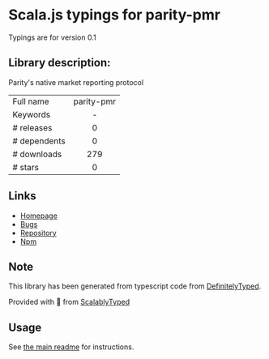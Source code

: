 
# Scala.js typings for parity-pmr

Typings are for version 0.1

## Library description:
Parity's native market reporting protocol

|                    |                 |
| ------------------ | :-------------: |
| Full name          | parity-pmr |
| Keywords           | - |
| # releases         | 0 |
| # dependents       | 0 |
| # downloads        | 279 |
| # stars            | 0 |

## Links
- [Homepage](https://github.com/paritytrading/node-parity-pmr#readme)
- [Bugs](https://github.com/paritytrading/node-parity-pmr/issues)
- [Repository](https://github.com/paritytrading/node-parity-pmr)
- [Npm](https://www.npmjs.com/package/parity-pmr)
    


## Note
This library has been generated from typescript code from [DefinitelyTyped](https://definitelytyped.org).

Provided with :purple_heart: from [ScalablyTyped](https://github.com/oyvindberg/ScalablyTyped)

## Usage
See [the main readme](../../readme.md) for instructions.


